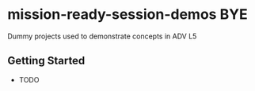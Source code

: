 # mission-ready-session-demos BYE
 Dummy projects used to demonstrate concepts in ADV L5

## Getting Started

- TODO
